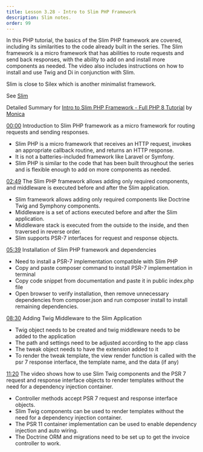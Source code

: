 ```yaml
---
title: Lesson 3.28 - Intro to Slim PHP Framework
description: Slim notes.
order: 99
---
```


In this PHP tutorial, the basics of the Slim PHP framework are covered, including its similarities to the code already built in the series. The Slim framework is a micro framework that has abilities to route requests and send back responses, with the ability to add on and install more components as needed. The video also includes instructions on how to install and use Twig and Di in conjunction with Slim.

Slim is close to Silex which is another minimalist framework.

See [Slim](https://www.slimframework.com/docs/v4/)

Detailed Summary for [Intro to Slim PHP Framework - Full PHP 8 Tutorial](https://www.youtube.com/watch?v=wCZUD6LBdRg&list=PLr3d3QYzkw2xabQRUpcZ_IBk9W50M9pe-&index=96&t=544s) by [Monica](https://monica.im)

[00:00](https://www.youtube.com/watch?v=wCZUD6LBdRg&list=PLr3d3QYzkw2xabQRUpcZ_IBk9W50M9pe-&index=96&t=544s&t=0.55) Introduction to Slim PHP framework as a micro framework for routing requests and sending responses.
- Slim PHP is a micro framework that receives an HTTP request, invokes an appropriate callback routine, and returns an HTTP response.
- It is not a batteries-included framework like Laravel or Symfony.
- Slim PHP is similar to the code that has been built throughout the series and is flexible enough to add on more components as needed.
    
[02:49](https://www.youtube.com/watch?v=wCZUD6LBdRg&list=PLr3d3QYzkw2xabQRUpcZ_IBk9W50M9pe-&index=96&t=544s&t=169.92) The Slim PHP framework allows adding only required components, and middleware is executed before and after the Slim application.
- Slim framework allows adding only required components like Doctrine Twig and Symphony components.
- Middleware is a set of actions executed before and after the Slim application.
- Middleware stack is executed from the outside to the inside, and then traversed in reverse order.
- Slim supports PSR-7 interfaces for request and response objects.
    
[05:39](https://www.youtube.com/watch?v=wCZUD6LBdRg&list=PLr3d3QYzkw2xabQRUpcZ_IBk9W50M9pe-&index=96&t=544s&t=339.12) Installation of Slim PHP framework and dependencies
- Need to install a PSR-7 implementation compatible with Slim PHP
- Copy and paste composer command to install PSR-7 implementation in terminal
- Copy code snippet from documentation and paste it in public index.php file
- Open browser to verify installation, then remove unnecessary dependencies from composer.json and run composer install to install remaining dependencies.
    
[08:30](https://www.youtube.com/watch?v=wCZUD6LBdRg&list=PLr3d3QYzkw2xabQRUpcZ_IBk9W50M9pe-&index=96&t=544s&t=510.08) Adding Twig Middleware to the Slim Application
- Twig object needs to be created and twig middleware needs to be added to the application
- The path and settings need to be adjusted according to the app class
- The tweak object needs to have the extension added to it
- To render the tweak template, the view render function is called with the psr 7 response interface, the template name, and the data (if any)
    
[11:20](https://www.youtube.com/watch?v=wCZUD6LBdRg&list=PLr3d3QYzkw2xabQRUpcZ_IBk9W50M9pe-&index=96&t=544s&t=680.24) The video shows how to use Slim Twig components and the PSR 7 request and response interface objects to render templates without the need for a dependency injection container.
- Controller methods accept PSR 7 request and response interface objects.
- Slim Twig components can be used to render templates without the need for a dependency injection container.
- The PSR 11 container implementation can be used to enable dependency injection and auto wiring.
- The Doctrine ORM and migrations need to be set up to get the invoice controller to work.
    